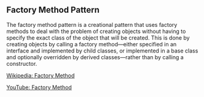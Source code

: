 ## Factory Method Pattern
The factory method pattern is a creational pattern that uses factory methods to deal with the problem of creating objects without having to specify the exact class of the object that will be created. This is done by creating objects by calling a factory method—either specified in an interface and implemented by child classes, or implemented in a base class and optionally overridden by derived classes—rather than by calling a constructor.

[Wikipedia: Factory Method](https://en.wikipedia.org/wiki/Factory_method_pattern)

[YouTube: Factory Method](https://www.youtube.com/watch?v=EcFVTgRHJLM&ab_channel=ChristopherOkhravi)
